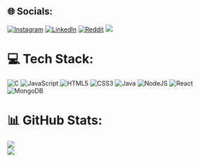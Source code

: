 ## 🌐 Socials:
[![Instagram](https://img.shields.io/badge/Instagram-%23E4405F.svg?logo=Instagram&logoColor=white)](https://instagram.com/im.amanjaiswal) [![LinkedIn](https://img.shields.io/badge/LinkedIn-%230077B5.svg?logo=linkedin&logoColor=white)](https://linkedin.com/in/beingaman) [![Reddit](https://img.shields.io/badge/Reddit-%23FF4500.svg?logo=Reddit&logoColor=white)](https://reddit.com/user/Aman_J_01) ![](https://komarev.com/ghpvc/?username=ajais980&label=Profile%20views&color=ff0000&style=flat)

# 💻 Tech Stack:
![C](https://img.shields.io/badge/c-%2300599C.svg?style=for-the-badge&logo=c&logoColor=white) ![JavaScript](https://img.shields.io/badge/javascript-%23323330.svg?style=for-the-badge&logo=javascript&logoColor=%23F7DF1E) ![HTML5](https://img.shields.io/badge/html5-%23E34F26.svg?style=for-the-badge&logo=html5&logoColor=white) ![CSS3](https://img.shields.io/badge/css3-%231572B6.svg?style=for-the-badge&logo=css3&logoColor=white) ![Java](https://img.shields.io/badge/java-%23ED8B00.svg?style=for-the-badge&logo=java&logoColor=white) ![NodeJS](https://img.shields.io/badge/node.js-6DA55F?style=for-the-badge&logo=node.js&logoColor=white) ![React](https://img.shields.io/badge/react-%2320232a.svg?style=for-the-badge&logo=react&logoColor=%2361DAFB) ![MongoDB](https://img.shields.io/badge/MongoDB-%234ea94b.svg?style=for-the-badge&logo=mongodb&logoColor=white)
# 📊 GitHub Stats:
![](https://github-readme-stats.vercel.app/api?username=AJais980&theme=dark&hide_border=false&include_all_commits=false&count_private=false)<br/>
![](https://github-readme-streak-stats.herokuapp.com/?user=AJais980&theme=dark&hide_border=false)<br/>
